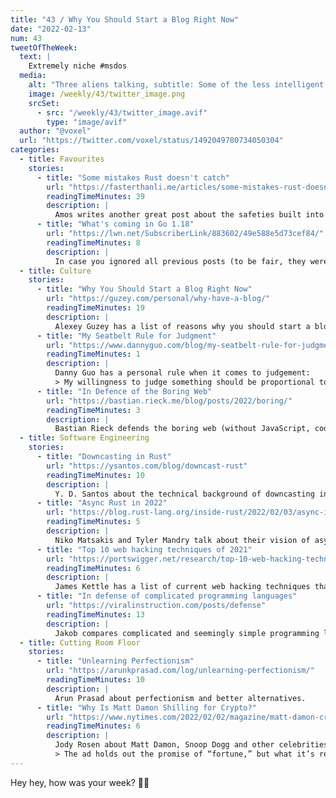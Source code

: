 ```yaml
---
title: "43 / Why You Should Start a Blog Right Now"
date: "2022-02-13"
num: 43
tweetOfTheWeek:
  text: |
    Extremely niche #msdos  
  media: 
    alt: "Three aliens talking, subtitle: Some of the less intelligent humans are trading in \"Non Frungy Tokens\"?"
    image: /weekly/43/twitter_image.png
    srcSet: 
      - src: "/weekly/43/twitter_image.avif"
        type: "image/avif"
  author: "@voxel"
  url: "https://twitter.com/voxel/status/1492049780734050304"
categories:
  - title: Favourites
    stories:
      - title: "Some mistakes Rust doesn't catch"
        url: "https://fasterthanli.me/articles/some-mistakes-rust-doesnt-catch"
        readingTimeMinutes: 39
        description: |
          Amos writes another great post about the safeties built into Rust in comparison with other languages and then goes into the things Rust won't catch for you as of right now.
      - title: "What's coming in Go 1.18"
        url: "https://lwn.net/SubscriberLink/883602/49e588e5d73cef84/"
        readingTimeMinutes: 8
        description: |
          In case you ignored all previous posts (to be fair, they were mostly about generics), here's a summary of everything that will come to Go 1.18, by Vegard Stikbakke.
  - title: Culture
    stories:
      - title: "Why You Should Start a Blog Right Now"
        url: "https://guzey.com/personal/why-have-a-blog/"
        readingTimeMinutes: 19
        description: |
          Alexey Guzey has a list of reasons why you should start a blog right now. _Thanks, Jan!_
      - title: "My Seatbelt Rule for Judgment"
        url: "https://www.dannyguo.com/blog/my-seatbelt-rule-for-judgment/"
        readingTimeMinutes: 1
        description: |
          Danny Guo has a personal rule when it comes to judgement:
          > My willingness to judge something should be proportional to how much I know about it.
      - title: "In Defence of the Boring Web"
        url: "https://bastian.rieck.me/blog/posts/2022/boring/"
        readingTimeMinutes: 3
        description: |
          Bastian Rieck defends the boring web (without JavaScript, cookie banners or subscribe now popups) and I'm there for it.
  - title: Software Engineering
    stories:
      - title: "Downcasting in Rust"
        url: "https://ysantos.com/blog/downcast-rust"
        readingTimeMinutes: 10
        description: |
          Y. D. Santos about the technical background of downcasting in Rust.
      - title: "Async Rust in 2022"
        url: "https://blog.rust-lang.org/inside-rust/2022/02/03/async-in-2022.html"
        readingTimeMinutes: 5
        description: |
          Niko Matsakis and Tyler Mandry talk about their vision of async Rust (on behalf of the Async Working Group) and what will happen this year.
      - title: "Top 10 web hacking techniques of 2021"
        url: "https://portswigger.net/research/top-10-web-hacking-techniques-of-2021"
        readingTimeMinutes: 6
        description: |
          James Kettle has a list of current web hacking techniques that you should defend against.
      - title: "In defense of complicated programming languages"
        url: "https://viralinstruction.com/posts/defense"
        readingTimeMinutes: 13
        description: |
          Jakob compares complicated and seemingly simple programming languages and tells us why he prefers the openly complicated.
  - title: Cutting Room Floor
    stories:
      - title: "Unlearning Perfectionism"
        url: "https://arunkprasad.com/log/unlearning-perfectionism/"
        readingTimeMinutes: 10
        description: |
          Arun Prasad about perfectionism and better alternatives.
      - title: "Why Is Matt Damon Shilling for Crypto?"
        url: "https://www.nytimes.com/2022/02/02/magazine/matt-damon-crypto.html"
        readingTimeMinutes: 6
        description: |
          Jody Rosen about Matt Damon, Snoop Dogg and other celebrities:
          > The ad holds out the promise of “fortune,” but what it’s really selling is danger, the dark and desperate thrills of precarity itself — because, after all, what else have we got? You could call it truth in advertising.
---
```


Hey hey, how was your week? ✌🏻
